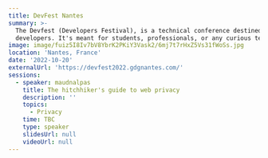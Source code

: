 ```yaml
---
title: DevFest Nantes
summary: >-
  The Devfest (Developers Festival), is a technical conference destined to
  developers. It's meant for students, professionals, or any curious techie.
image: image/fuiz5I8Iv7bV8YbrK2PKiY3Vask2/6mj7t7rHxZ5Vs31fWoSs.jpg
location: 'Nantes, France'
date: '2022-10-20'
externalUrl: 'https://devfest2022.gdgnantes.com/'
sessions:
  - speaker: maudnalpas
    title: The hitchhiker's guide to web privacy
    description: ''
    topics:
      - Privacy
    time: TBC
    type: speaker
    slidesUrl: null
    videoUrl: null
---
```

